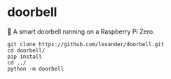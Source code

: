 # doorbell
🔔 A smart doorbell running on a Raspberry Pi Zero.

```shell
git clone https://github.com/lesander/doorbell.git
cd doorbell/
pip install
cd ../
python -m doorbell
```
